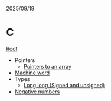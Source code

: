 2025/09/19

# C

[Root](../README.md)

- Pointers
    - [Pointers to an array](./Pointers_to_an_array.md)
- [Machine word](./Machine_word.md)
- Types
    - [Long long (Signed and unsigned)](./Long_long.md)
- [Negative numbers](Negative_numbers.md)